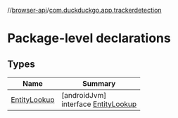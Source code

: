 //[browser-api](../../index.md)/[com.duckduckgo.app.trackerdetection](index.md)

# Package-level declarations

## Types

| Name | Summary |
|---|---|
| [EntityLookup](-entity-lookup/index.md) | [androidJvm]<br>interface [EntityLookup](-entity-lookup/index.md) |
